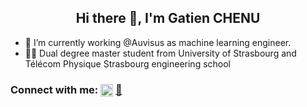 <h2 align="center">Hi there 👋, I'm Gatien CHENU</h2>

  - 🔭 I’m currently working @Auvisus as machine learning engineer.<br>
  - 🧑‍🎓 Dual degree master student from University of Strasbourg and Télécom Physique Strasbourg engineering school

<h3 align="left">Connect with me: 
<a href="http://www.linkedin.com/in/gatien-chenu-a25992238" target="_blank"><img align="center" src="https://raw.githubusercontent.com/rahuldkjain/github-profile-readme-generator/master/src/images/icons/Social/linked-in-alt.svg" alt="gatien-chenu-linkedin" height="20" /></a>
<a href="mailto:gatien@chenu.me" target="_blank">💬</a>
</h3>
